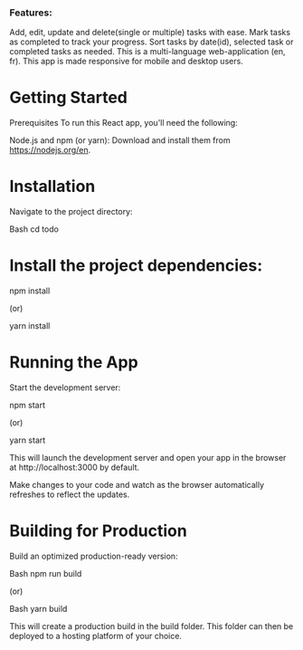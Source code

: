 ### Features:

Add, edit, update and delete(single or multiple) tasks with ease.
Mark tasks as completed to track your progress.
Sort tasks by date(id), selected task or completed tasks as needed.
This is a multi-language web-application (en, fr).
This app is made responsive for mobile and desktop users.

# Getting Started

Prerequisites
To run this React app, you'll need the following:

Node.js and npm (or yarn): Download and install them from https://nodejs.org/en.

# Installation

Navigate to the project directory:

Bash
cd todo

# Install the project dependencies:

npm install

(or)

yarn install

# Running the App

Start the development server:

npm start

(or)

yarn start

This will launch the development server and open your app in the browser at http://localhost:3000 by default.

Make changes to your code and watch as the browser automatically refreshes to reflect the updates.

# Building for Production

Build an optimized production-ready version:

Bash
npm run build

(or)

Bash
yarn build

This will create a production build in the build folder. This folder can then be deployed to a hosting platform of your choice.
